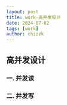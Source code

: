 ```yaml
---
layout: post
title: work-高并发设计
date: 2024-07-02
tags: [work]
author: chizzk
---
```

## 高并发设计

### 一. 并发读
>








### 二. 并发写